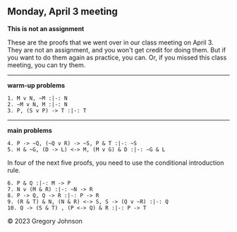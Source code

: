 ## Monday, April 3 meeting

**This is not an assignment**

These are the proofs that we went over in our class meeting on April 3. They are not an assignment, and you won't get credit for doing them. But if you want to do them again as practice, you can. Or, if you missed this class meeting, you can try them.

---

**warm-up problems**

~~~{.ProofChecker .JohnsonSL options="fonts tabindent render" guides="fitch" submission="none"}
1. M v N, ~M :|-: N
2. ~M v N, M :|-: N
3. P, (S v P) -> T :|-: T 
~~~

---

**main problems**

~~~{.ProofChecker .JohnsonSL options="fonts tabindent render" guides="fitch" submission="none"}
4. P -> ~Q, (~Q v R) -> ~S, P & T :|-: ~S 
5. H & ~G, (D -> L) <-> M, (M v G) & D :|-: ~G & L
~~~

In four of the next five proofs, you need to use the conditional introduction rule.

~~~{.ProofChecker .JohnsonSL options="fonts tabindent render" guides="fitch" submission="none"}
6. P & Q :|-: M -> P
7. N v (M & R) :|-: ~N -> R
8. P -> Q, Q -> R :|-: P -> R
9. (R & T) & N, (N & R) <-> S, S -> (Q v ~R) :|-: Q
10. Q -> (S & T) , (P <-> Q) & R :|-: P -> T
~~~


&copy; 2023 Gregory Johnson 
 
